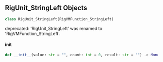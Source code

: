 ## RigUnit_StringLeft Objects

```python
class RigUnit_StringLeft(RigVMFunction_StringLeft)
```

deprecated: 'RigUnit_StringLeft' was renamed to 'RigVMFunction_StringLeft'.

<a id="unreal.RigUnit_StringLeft.__init__"></a>

#### __init__

```python
def __init__(value: str = "", count: int = 0, result: str = "") -> None
```

<a id="unreal.RigVMFunction_StringRight"></a>